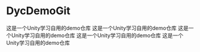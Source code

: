 # DycDemoGit
这是一个Unity学习自用的demo仓库 
这是一个Unity学习自用的demo仓库 
这是一个Unity学习自用的demo仓库 
这是一个Unity学习自用的demo仓库 
这是一个Unity学习自用的demo仓库 
